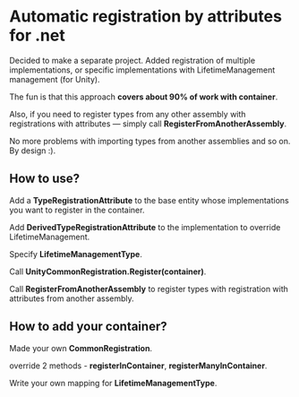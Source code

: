 # Automatic registration by attributes for .net

Decided to make a separate project. Added registration of multiple implementations, or specific implementations with LifetimeManagement management (for Unity).

The fun is that this approach **covers about 90% of work with container**.

Also, if you need to register types from any other assembly with registrations with attributes — simply call **RegisterFromAnotherAssembly**.

No more problems with importing types from another assemblies and so on. By design :).

## How to use?

Add a **TypeRegistrationAttribute** to the base entity whose implementations you want to register in the container.

Add **DerivedTypeRegistrationAttribute** to the implementation to override LifetimeManagement.

Specify **LifetimeManagementType**.

Call **UnityCommonRegistration.Register(container)**.

Call **RegisterFromAnotherAssembly** to register types with registration with attributes from another assembly.

## How to add your container?

Made your own **CommonRegistration**.

override 2 methods - **registerInContainer**, **registerManyInContainer**.

Write your own mapping for **LifetimeManagementType**.

